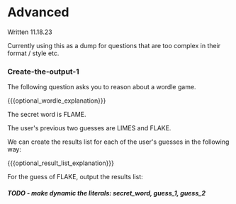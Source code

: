 # Advanced

Written 11.18.23

Currently using this as a dump for questions that are too complex in their format / style etc.

### Create-the-output-1

The following question asks you to reason about a wordle game.

{{{optional_wordle_explanation}}}

The secret word is FLAME.

The user's previous two guesses are LIMES and FLAKE.

We can create the results list for each of the user's guesses in the following way:

{{{optional_result_list_explanation}}}

For the guess of FLAKE, output the results list:

##### TODO - make dynamic the literals: secret_word, guess_1, guess_2 